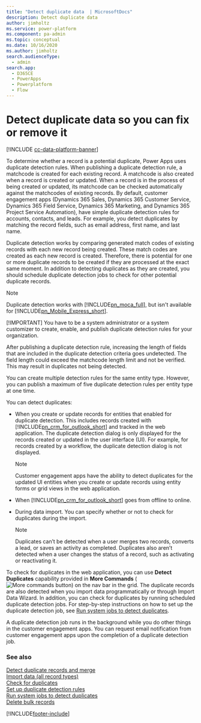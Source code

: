 ```yaml
---
title: "Detect duplicate data  | MicrosoftDocs"
description: Detect duplicate data 
author: jimholtz
ms.service: power-platform
ms.component: pa-admin
ms.topic: conceptual
ms.date: 10/16/2020
ms.author: jimholtz
search.audienceType: 
  - admin
search.app:
  - D365CE
  - PowerApps
  - Powerplatform
  - Flow
---
```

# Detect duplicate data so you can fix or remove it

[!INCLUDE [cc-data-platform-banner](../includes/cc-data-platform-banner.md)]

To determine whether a record is a potential duplicate, Power Apps uses duplicate detection rules. When publishing a duplicate detection rule, a matchcode is created for each existing record. A matchcode is also created when a record is created or updated. When a record is in the process of being created or updated, its matchcode can be checked automatically against the matchcodes of existing records. By default, customer engagement apps (Dynamics 365 Sales, Dynamics 365 Customer Service, Dynamics 365 Field Service, Dynamics 365 Marketing, and Dynamics 365 Project Service Automation), have simple duplicate detection rules for accounts, contacts, and leads. For example, you detect duplicates by matching the record fields, such as email address, first name, and last name.  
  
 Duplicate detection works by comparing generated match codes of existing records with each new record being created. These match codes are created as each new record is created. Therefore, there is potential for one or more duplicate records to be created if they are processed at the exact same moment. In addition to detecting duplicates as they are created, you should schedule duplicate detection jobs to check for other potential duplicate records.  
  
> [!NOTE]
>  Duplicate detection works with [!INCLUDE[pn_moca_full](../includes/pn-moca-full.md)], but isn't available for [!INCLUDE[pn_Mobile_Express_short](../includes/pn-mobile-express-short.md)].  
> 
> [!IMPORTANT]
>  You have to be a system administrator or a system customizer to create, enable, and publish duplicate detection rules for your organization.  
> 
>  After publishing a duplicate detection rule, increasing the length of fields that are included in the duplicate detection criteria goes undetected. The field length could exceed the matchcode length limit and not be verified. This may result in duplicates not being detected.  
> 
>  You can create multiple detection rules for the same entity type. However, you can publish a maximum of five duplicate detection rules per entity type at one time.  
  
 You can detect duplicates:  
  
- When you create or update records for entities that enabled for duplicate detection. This includes records created with [!INCLUDE[pn_crm_for_outlook_short](../includes/pn-crm-for-outlook-short.md)] and tracked in the web application. The duplicate detection dialog is only displayed for the records created or updated in the user interface (UI). For example, for records created by a workflow, the duplicate detection dialog is not displayed.  
  
  > [!NOTE]
  > Customer engagement apps have the ability to detect duplicates for the updated UI entities when you create or update records using entity forms or grid views in the web application.  
  
- When [!INCLUDE[pn_crm_for_outlook_short](../includes/pn-crm-for-outlook-short.md)] goes from offline to online.  
  
- During data import. You can specify whether or not to check for duplicates during the import.  
  
  > [!NOTE]
  >  Duplicates can’t be detected when a user merges two records, converts a lead, or saves an activity as completed. Duplicates also aren’t detected when a user changes the status of a record, such as activating or reactivating it.  
  
To check for duplicates in the web application, you can use **Detect Duplicates** capability provided in **More Commands** (![More commands button](../admin/media/not-available.png "More commands button")) on the nav bar in the grid. The duplicate records are also detected when you import data programmatically or through Import Data Wizard. In addition, you can check for duplicates by running scheduled duplicate detection jobs. For step-by-step instructions on how to set up the duplicate detection job, see [Run system jobs to detect duplicates](run-bulk-system-jobs-detect-duplicate-records.md).  
  
A duplicate detection job runs in the background while you do other things in the customer engagement apps. You can request email notification from customer engagement apps upon the completion of a duplicate detection job.  
  
### See also  
 [Detect duplicate records and merge](detect-duplicate-records.md) <br />
 [Import data (all record types)](../admin/import-data-all-record-types.md)   
 [Check for duplicates](set-up-duplicate-detection-rules-keep-data-clean.md)   
 [Set up duplicate detection rules](set-up-duplicate-detection-rules-keep-data-clean.md)   
 [Run system jobs to detect duplicates](run-bulk-system-jobs-detect-duplicate-records.md)   
 [Delete bulk records](../admin/delete-bulk-records.md)


[!INCLUDE[footer-include](../includes/footer-banner.md)]